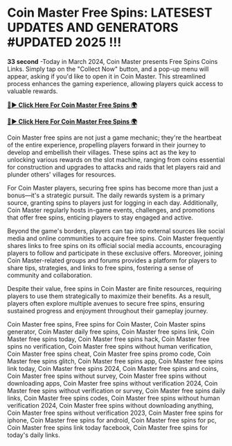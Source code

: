 # Coin Master Free Spins: LATESEST UPDATES AND GENERATORS #UPDATED 2025 !!! 
**33 second** -Today in March 2024, Coin Master presents Free Spins Coins Links. Simply tap on the "Collect Now" button, and a pop-up menu will appear, asking if you'd like to open it in Coin Master. This streamlined process enhances the gaming experience, allowing players quick access to valuable rewards.

[**🔴► Click Here For Coin Master Free Spins 🌍**](https://moroccino.github.io/CoinMaster/)

[**🔴► Click Here For Coin Master Free Spins 🌍**](https://moroccino.github.io/CoinMaster/)



Coin Master free spins are not just a game mechanic; they're the heartbeat of the entire experience, propelling players forward in their journey to develop and embellish their villages. These spins act as the key to unlocking various rewards on the slot machine, ranging from coins essential for construction and upgrades to attacks and raids that let players raid and plunder others' villages for resources.

For Coin Master players, securing free spins has become more than just a bonus—it's a strategic pursuit. The daily rewards system is a primary source, granting spins to players just for logging in each day. Additionally, Coin Master regularly hosts in-game events, challenges, and promotions that offer free spins, enticing players to stay engaged and active.

Beyond the game's borders, players can tap into external sources like social media and online communities to acquire free spins. Coin Master frequently shares links to free spins on its official social media accounts, encouraging players to follow and participate in these exclusive offers. Moreover, joining Coin Master-related groups and forums provides a platform for players to share tips, strategies, and links to free spins, fostering a sense of community and collaboration.

Despite their value, free spins in Coin Master are finite resources, requiring players to use them strategically to maximize their benefits. As a result, players often explore multiple avenues to secure free spins, ensuring sustained progress and enjoyment throughout their gameplay journey.

Coin Master free spins, Free spins for Coin Master, Coin Master spins generator, Coin Master daily free spins, Coin Master free spins link, Coin Master free spins today, Coin Master free spins hack, Coin Master free spins no verification, Coin Master free spins without human verification, Coin Master free spins cheat, Coin Master free spins promo code, Coin Master free spins glitch, Coin Master free spins app, Coin Master free spins link today, Coin Master free spins 2024, Coin Master free spins and coins, Coin Master free spins without survey, Coin Master free spins without downloading apps, Coin Master free spins without verification 2024, Coin Master free spins without verification or survey, Coin Master free spins daily links, Coin Master free spins codes, Coin Master free spins without human verification 2024, Coin Master free spins without downloading anything, Coin Master free spins without verification 2023, Coin Master free spins for iphone, Coin Master free spins for android, Coin Master free spins for pc, Coin Master free spins link today facebook, Coin Master free spins for today's daily links.
